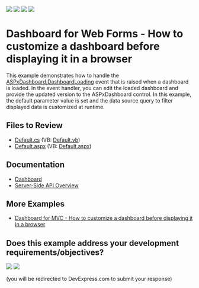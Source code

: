 <!-- default badges list -->
![](https://img.shields.io/endpoint?url=https://codecentral.devexpress.com/api/v1/VersionRange/171695317/18.2.6%2B)
[![](https://img.shields.io/badge/Open_in_DevExpress_Support_Center-FF7200?style=flat-square&logo=DevExpress&logoColor=white)](https://supportcenter.devexpress.com/ticket/details/T830461)
[![](https://img.shields.io/badge/📖_How_to_use_DevExpress_Examples-e9f6fc?style=flat-square)](https://docs.devexpress.com/GeneralInformation/403183)
[![](https://img.shields.io/badge/💬_Leave_Feedback-feecdd?style=flat-square)](#does-this-example-address-your-development-requirementsobjectives)
<!-- default badges end -->

# Dashboard for Web Forms - How to customize a dashboard before displaying it in a browser

This example demonstrates how to handle the [ASPxDashboard.DashboardLoading](https://docs.devexpress.com/Dashboard/DevExpress.DashboardWeb.ASPxDashboard.DashboardLoading) event that is raised when a dashboard is loaded. In the event handler, you can edit the loaded dashboard and provide the updated version to the ASPxDashboard control. In this example, the default parameter value is set and the data source query to filter displayed data is customized at runtime.

## Files to Review

* [Default.cs](./CS/WebApplication7/Default.aspx.cs) (VB: [Default.vb](./VB/WebApplication7/Default.aspx.vb))
* [Default.aspx](./CS/WebApplication7/Default.aspx) (VB: [Default.aspx](./VB/WebApplication7/Default.aspx))

## Documentation

- [Dashboard](https://docs.devexpress.com/Dashboard/DevExpress.DashboardCommon.Dashboard)
- [Server-Side API Overview](https://docs.devexpress.com/Dashboard/12139/web-dashboard/aspnet-web-forms-dashboard-control/server-side-api-overview)

## More Examples

- [Dashboard for MVC - How to customize a dashboard before displaying it in a browser](https://github.com/DevExpress-Examples/how-to-customize-a-dashboard-before-displaying-it-in-a-browser-t596822)
<!-- feedback -->
## Does this example address your development requirements/objectives?

[<img src="https://www.devexpress.com/support/examples/i/yes-button.svg"/>](https://www.devexpress.com/support/examples/survey.xml?utm_source=github&utm_campaign=web-forms-dashboard-customize-before-displaying-browser&~~~was_helpful=yes) [<img src="https://www.devexpress.com/support/examples/i/no-button.svg"/>](https://www.devexpress.com/support/examples/survey.xml?utm_source=github&utm_campaign=web-forms-dashboard-customize-before-displaying-browser&~~~was_helpful=no)

(you will be redirected to DevExpress.com to submit your response)
<!-- feedback end -->

